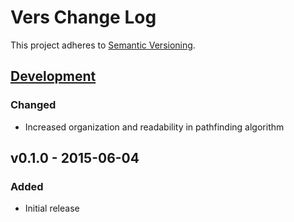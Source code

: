 # Vers Change Log
This project adheres to [Semantic Versioning](http://semver.org/).

## [Development]
### Changed
- Increased organization and readability in pathfinding algorithm

## v0.1.0 - 2015-06-04
### Added
- Initial release

[Development]: https://github.com/TechnologyAdvice/Jexl/compare/0.1.0...HEAD
